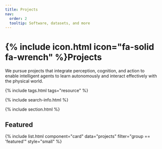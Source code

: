```yaml
---
title: Projects
nav:
  order: 2
  tooltip: Software, datasets, and more
---
```


# {% include icon.html icon="fa-solid fa-wrench" %}Projects

We pursue projects that integrate perception, cognition, and action to enable intelligent agents to learn autonomously and interact effectively with the physical world.

{% include tags.html tags="resource" %}

{% include search-info.html %}

{% include section.html %}

## Featured

{% include list.html component="card" data="projects" filter="group == 'featured'" style="small" %}


<!-- {% include list.html component="card" data="projects" filter="!group" style="small" %} -->
